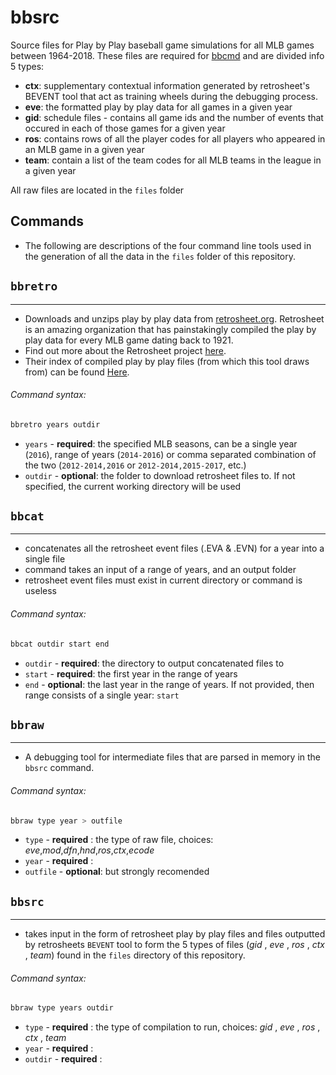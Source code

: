 # bbsrc

Source files for Play by Play baseball game simulations for all MLB games between 1964-2018. These files are required for [bbcmd](https://github.com/luciancooper/bbcmd) and are divided info 5 types:

- **ctx**: supplementary contextual information generated by retrosheet's BEVENT tool that act as training wheels during the debugging process.
- **eve**: the formatted play by play data for all games in a given year
- **gid**: schedule files - contains all game ids and the number of events that occured in each of those games for a given year
- **ros**: contains rows of all the player codes for all players who appeared in an MLB game in a given year
- **team**: contain a list of the team codes for all MLB teams in the league in a given year

All raw files are located in the `files` folder


## Commands

 * The following are descriptions of the four command line tools used in the generation of all the data in the `files` folder of this repository.


## `bbretro`
____
 - Downloads and unzips play by play data from [retrosheet.org](https://www.retrosheet.org/). Retrosheet is an amazing organization that has painstakingly compiled the play by play data for every MLB game dating back to 1921.
 - Find out more about the Retrosheet project [here](https://www.retrosheet.org/about.htm).
 - Their index of compiled play by play files (from which this tool draws from) can be found [Here](https://www.retrosheet.org/game.htm).

###### Command syntax:

```bash
bbretro years outdir
```

 - `years` - **required**: the specified MLB seasons, can be a single year (`2016`), range of years (`2014-2016`) or comma separated combination of the two (`2012-2014,2016` or `2012-2014,2015-2017`, etc.)
 - `outdir` - **optional**: the folder to download retrosheet files to. If not specified, the current working directory will be used


## `bbcat`
____
 * concatenates all the retrosheet event files (.EVA & .EVN) for a year into a single file
 * command takes an input of a range of years, and an output folder
 * retrosheet event files must exist in current directory or command is useless

###### Command syntax:

```bash
bbcat outdir start end
```

- `outdir` - **required**: the directory to output concatenated files to
- `start` - **required**: the first year in the range of years
- `end` - **optional**: the last year in the range of years. If not provided, then range consists of a single year: `start`




## `bbraw`
____

* A debugging tool for intermediate files that are parsed in memory in the `bbsrc` command.

###### Command syntax:

```bash
bbraw type year > outfile
```
 - `type` - **required** : the type of raw file, choices: *eve*,*mod*,*dfn*,*hnd*,*ros*,*ctx*,*ecode*
 - `year` - **required** :
 - `outfile` - **optional**: but strongly recomended


## `bbsrc`
____
 * takes input in the form of retrosheet play by play files and files outputted by retrosheets `BEVENT` tool to form the 5 types of files (*gid* , *eve* , *ros* , *ctx* , *team*) found in the `files` directory of this repository.  

###### Command syntax:
```bash
bbraw type years outdir
```

 - `type` - **required** : the type of compilation to run, choices: *gid* , *eve* , *ros* , *ctx* , *team*
 - `year` - **required** :
 - `outdir` - **required** :
